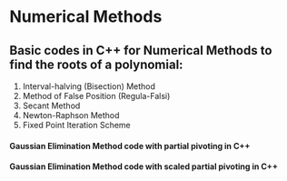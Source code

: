 # Numerical Methods

## Basic codes in C++ for Numerical Methods to find the roots of a polynomial:
1. Interval-halving (Bisection) Method
2. Method of False Position (Regula-Falsi)
3. Secant Method
4. Newton-Raphson Method
5. Fixed Point Iteration Scheme

#### Gaussian Elimination Method code with partial pivoting in C++

#### Gaussian Elimination Method code with scaled partial pivoting in C++
